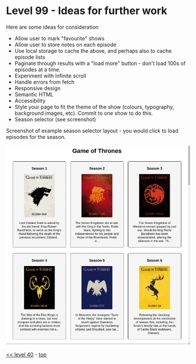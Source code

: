 # Level 99 - Ideas for further work

Here are some ideas for consideration

- Allow user to mark "favourite" shows
- Allow user to store notes on each episode
- Use local storage to cache the above, and perhaps also to cache episode lists
- Paginate through results with a "load more" button - don't load 100s of episodes at a time.
- Experiment with infinite scroll
- Handle errors from fetch
- Responsive design
- Semantic HTML
- Accessibility
- Style your page to fit the theme of the show (colours, typography, background images, etc). Commit to one show to do this.
- Season selector (see screenshot)

Screenshot of example season selector layout - you would click to load episodes for the season.

![screenshot of example Season Selector](./example-screenshots/example-season-selector.jpg)

[<< level 40](./level-40.md) - [top](./readme.md)
